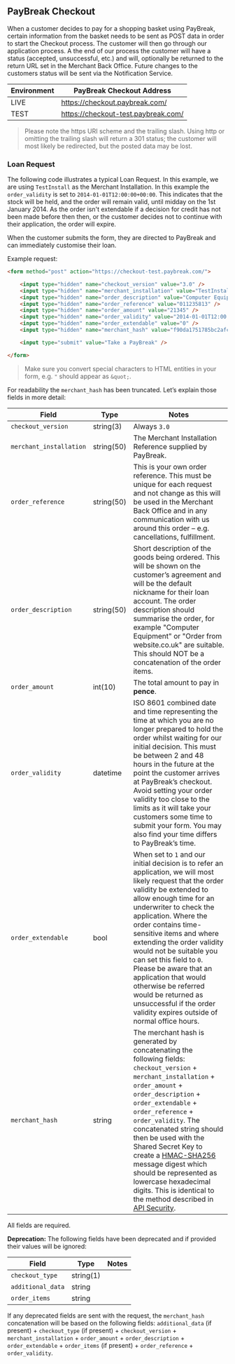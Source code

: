 ## PayBreak Checkout

When a customer decides to pay for a shopping basket using PayBreak, certain
information from the basket needs to be sent as POST data in order to start the
Checkout process. The customer will then go through our application process. A
the end of our process the customer will have a status (accepted, unsuccessful,
etc.) and will, optionally be returned to the return URL set in the Merchant
Back Office. Future changes to the customers status will be sent via the
Notification Service.

Environment | PayBreak Checkout Address
--- | ---
LIVE | https://checkout.paybreak.com/
TEST | https://checkout-test.paybreak.com/

> Please note the https URI scheme and the trailing slash. Using http or
> omitting the trailing slash will return a 301 status; the customer will most
> likely be redirected, but the posted data may be lost.

### Loan Request

The following code illustrates a typical Loan Request. In this example,
we are using `TestInstall` as the Merchant Installation. In this example the
`order_validity` is set to `2014-01-01T12:00:00+00:00`. This indicates that the
stock will be held, and the order will remain valid, until midday on the 1st
January 2014. As the order isn't extendable if a decision for credit has not
been made before then then, or the customer decides not to continue with their
application, the order will expire.

When the customer submits the form, they are directed to PayBreak and can
immediately customise their loan.

Example request:

```html
<form method="post" action="https://checkout-test.paybreak.com/">

    <input type="hidden" name="checkout_version" value="3.0" />
    <input type="hidden" name="merchant_installation" value="TestInstall" />
    <input type="hidden" name="order_description" value="Computer Equipment" />
    <input type="hidden" name="order_reference" value="011235813" />
    <input type="hidden" name="order_amount" value="21345" />
    <input type="hidden" name="order_validity" value="2014-01-01T12:00:00+00:00" />
    <input type="hidden" name="order_extendable" value="0" />
    <input type="hidden" name="merchant_hash" value="f90da1751785bc2afc3492d2d678b3…" />

    <input type="submit" value="Take a PayBreak" />

</form>
```

> Make sure you convert special characters to HTML entities in your form, e.g. `"`
> should appear as `&quot;`.

For readability the `merchant_hash` has been truncated. Let’s explain those
fields in more detail:

Field | Type | Notes
--- | --- | ---
`checkout_version` | string(3) | Always `3.0`
`merchant_installation` | string(50) |  The Merchant Installation Reference supplied by PayBreak.
`order_reference` | string(50) | This is your own order reference. This must be unique for each request and not change as this will be used in the Merchant Back Office and in any communication with us around this order – e.g. cancellations, fulfillment.
`order_description` | string(50) | Short description of the goods being ordered. This will be shown on the customer’s agreement and will be the default nickname for their loan account. The order description should summarise the order, for example "Computer Equipment" or "Order from website.co.uk" are suitable. This should NOT be a concatenation of the order items.
`order_amount` | int(10) | The total amount to pay in **pence**.
`order_validity` | datetime | ISO 8601 combined date and time representing the time at which you are no longer prepared to hold the order whilst waiting for our initial decision. This must be between 2 and 48 hours in the future at the point the customer arrives at PayBreak’s checkout. Avoid setting your order validity too close to the limits as it will take your customers some time to submit your form. You may also find your time differs to PayBreak’s time.
`order_extendable` | bool | When set to `1` and our initial decision is to refer an application, we will most likely request that the order validity be extended to allow enough time for an underwriter to check the application. Where the order contains time-sensitive items and where extending the order validity would not be suitable you can set this field to `0`. Please be aware that an application that would otherwise be referred would be returned as unsuccessful if the order validity expires outside of normal office hours.
`merchant_hash` | string | The merchant hash is generated by concatenating the following fields: `checkout_version` + `merchant_installation` + `order_amount` + `order_description` + `order_extendable` + `order_reference` + `order_validity`. The concatenated string should then be used with the Shared Secret Key to create a [HMAC-SHA256](http://en.wikipedia.org/wiki/Hash-based_message_authentication_code) message digest which should be represented as lowercase hexadecimal digits. This is identical to the method described in [API Security](#api-security).

All fields are required.

**Deprecation:** The following fields have been deprecated and if provided
their values will be ignored:

Field | Type | Notes
--- | --- | ---
`checkout_type` | string(1) |
`additional_data` | string |
`order_items` | string |

If any deprecated fields are sent with the request, the `merchant_hash`
concatenation will be based on the following fields: `additional_data`
(if present) + `checkout_type` (if present) + `checkout_version` +
`merchant_installation` + `order_amount` + `order_description` +
`order_extendable` + `order_items` (if present) + `order_reference` +
`order_validity`.
